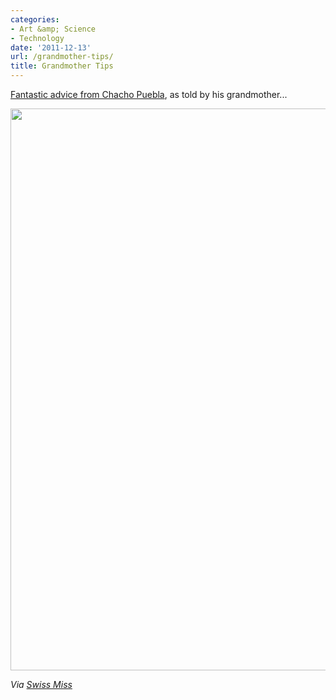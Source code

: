 ```yaml
---
categories:
- Art &amp; Science
- Technology
date: '2011-12-13'
url: /grandmother-tips/
title: Grandmother Tips
---
```


<a href="http://www.behance.net/gallery/Grandmother-Tips/2392946">Fantastic advice from Chacho Puebla</a>, as told by his grandmother...

<img src="https://gomakethings.com/wp-content/uploads/2011/12/Google-Facebook.jpg" alt="" title="Google-Facebook" width="600" height="899" class="aligncenter size-full wp-image-1742" />

<em>Via <a href="http://www.swiss-miss.com/2011/12/grandmother-tips.html">Swiss Miss</a></em>
